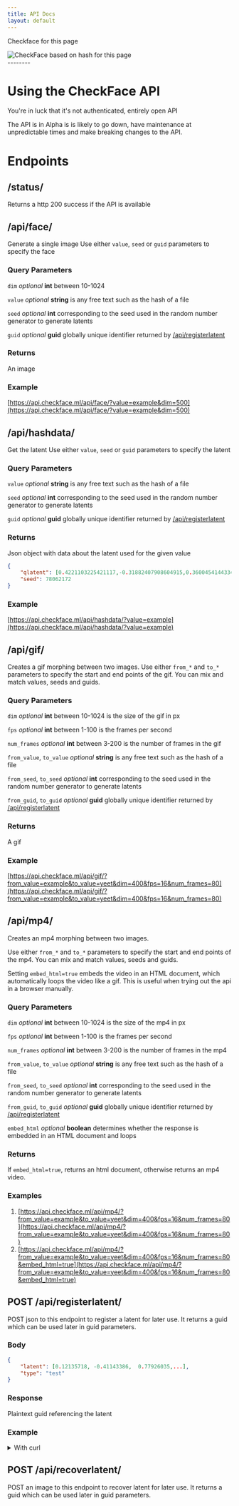 ```yaml
---
title: API Docs
layout: default
---
```


<div class="checkface-version-badge">
    <div class="text">
        <p>Checkface for this page</p>
    </div>
    <div class="img" >
        <img id="version_id" alt="CheckFace based on hash for this page"/>
    </div>
</div>
--------


# Using the CheckFace API

You're in luck that it's not authenticated, entirely open API

The API is in Alpha is is likely to go down, have maintenance at unpredictable times and make breaking changes to the API.


# Endpoints

## /status/
Returns a http 200 success if the API is available

## /api/face/

Generate a single image
Use either `value`, `seed` or `guid` parameters to specify the face

### Query Parameters

`dim` *optional* **int** between 10-1024

`value` *optional* **string** is any free text such as the hash of a file 

`seed` *optional* **int** corresponding to the seed used in the random number generator to generate latents

`guid` *optional* **guid** globally unique identifier returned by [/api/registerlatent](#apiregisterlatent)

### Returns

An image

### Example

[https://api.checkface.ml/api/face/?value=example&dim=500](https://api.checkface.ml/api/face/?value=example&dim=500)

## /api/hashdata/

Get the latent
Use either `value`, `seed` or `guid` parameters to specify the latent

### Query Parameters

`value` *optional* **string** is any free text such as the hash of a file 

`seed` *optional* **int** corresponding to the seed used in the random number generator to generate latents

`guid` *optional* **guid** globally unique identifier returned by [/api/registerlatent](#apiregisterlatent)

### Returns

Json object with data about the latent used for the given value

```json
{
    "qlatent": [0.4221103225421117,-0.31882407908604915,0.36004541443342347,...],
    "seed": 78062172
}
```

### Example

[https://api.checkface.ml/api/hashdata/?value=example](https://api.checkface.ml/api/hashdata/?value=example)

## /api/gif/


Creates a gif morphing between two images.
Use either `from_*` and `to_*` parameters to specify the start and end points of the gif.
You can mix and match values, seeds and guids.

### Query Parameters

`dim` *optional* **int** between 10-1024 is the size of the gif in px

`fps` *optional* **int** between 1-100 is the frames per second

`num_frames` *optional* **int** between 3-200 is the number of frames in the gif

`from_value`, `to_value` *optional* **string** is any free text such as the hash of a file 

`from_seed`, `to_seed` *optional* **int** corresponding to the seed used in the random number generator to generate latents

`from_guid`, `to_guid` *optional* **guid** globally unique identifier returned by [/api/registerlatent](#apiregisterlatent)

### Returns

A gif

### Example

[https://api.checkface.ml/api/gif/?from_value=example&to_value=yeet&dim=400&fps=16&num_frames=80](https://api.checkface.ml/api/gif/?from_value=example&to_value=yeet&dim=400&fps=16&num_frames=80)

## /api/mp4/

Creates an mp4 morphing between two images.

Use either `from_*` and `to_*` parameters to specify the start and end points of the mp4.
You can mix and match values, seeds and guids.

Setting `embed_html=true` embeds the video in an HTML document, which automatically loops the video like a gif.
This is useful when trying out the api in a browser manually.

### Query Parameters

`dim` *optional* **int** between 10-1024 is the size of the mp4 in px

`fps` *optional* **int** between 1-100 is the frames per second

`num_frames` *optional* **int** between 3-200 is the number of frames in the mp4

`from_value`, `to_value` *optional* **string** is any free text such as the hash of a file 

`from_seed`, `to_seed` *optional* **int** corresponding to the seed used in the random number generator to generate latents

`from_guid`, `to_guid` *optional* **guid** globally unique identifier returned by [/api/registerlatent](#apiregisterlatent)

`embed_html` *optional* **boolean** determines whether the response is embedded in an HTML document and loops

### Returns

If `embed_html=true`, returns an html document, otherwise returns an mp4 video.

### Examples

 1. [https://api.checkface.ml/api/mp4/?from_value=example&to_value=yeet&dim=400&fps=16&num_frames=80](https://api.checkface.ml/api/mp4/?from_value=example&to_value=yeet&dim=400&fps=16&num_frames=80)
 2. [https://api.checkface.ml/api/mp4/?from_value=example&to_value=yeet&dim=400&fps=16&num_frames=80&embed_html=true](https://api.checkface.ml/api/mp4/?from_value=example&to_value=yeet&dim=400&fps=16&num_frames=80&embed_html=true)

## POST /api/registerlatent/

POST json to this endpoint to register a latent for later use.
It returns a guid which can be used later in guid parameters.

### Body

```json
{
    "latent": [0.12135718, -0.41143386,  0.77926035,...],
    "type": "test"
}
```

### Response 

Plaintext guid referencing the latent

### Example 

<details><summary>With curl</summary>
<div markdown="1">

```bash
curl --location --request POST 'https://api.checkface.ml/api/registerlatent/' \
--header 'Content-Type: application/json' \
--data-raw '{
	"latent": [ 5, -0.33087015,  2.43077119, -0.25209213,  0.10960984,
        1.58248112, -0.9092324 , -0.59163666,  0.18760323, -0.32986996,
       -1.19276461, -0.20487651, -0.35882895,  0.6034716 , -1.66478853,
       -0.70017904,  1.15139101,  1.85733101, -1.51117956,  0.64484751,
       -0.98060789, -0.85685315, -0.87187918, -0.42250793,  0.99643983,
        0.71242127,  0.05914424, -0.36331088,  0.00328884, -0.10593044,
        0.79305332, -0.63157163, -0.00619491, -0.10106761, -0.05230815,
        0.24921766,  0.19766009,  1.33484857, -0.08687561,  1.56153229,
       -0.30585302, -0.47773142,  0.10073819,  0.35543847,  0.26961241,
        1.29196338,  1.13934298,  0.4944404 , -0.33633626, -0.10061435,
        1.41339802,  0.22125412, -1.31077313, -0.68956523, -0.57751323,
        1.15220477, -0.10716398,  2.26010677,  0.65661947,  0.12480683,
       -0.43570392,  0.97217931, -0.24071114, -0.82412345,  0.56813272,
        0.01275832,  1.18906073, -0.07359332, -2.85968797,  0.7893664 ,
       -1.87774088,  1.53875615,  1.82136474, -0.42703139, -1.16470191,
       -1.39707402,  0.87265462, -0.20211818, -0.59835993, -0.2434197 ,
        2.08851469,  0.34691933,  0.74572695,  0.77690759,  1.01842113,
        1.06135144, -0.71046645, -0.2151878 , -0.76076031, -0.71116323,
        1.14150774, -0.50175555, -0.07915136, -0.69282634, -0.59340277,
        0.78823794, -0.44542999, -0.48212019,  0.49355766,  0.50048733,
        0.79242262,  0.17076445, -1.75374086,  0.63029648,  0.49832921,
        1.01813761, -0.84646862,  2.52080763, -1.23238611,  0.72695326,
        0.04595522, -0.48713265,  0.81613236, -0.28143012, -2.33562182,
       -1.16727845,  0.45765807,  2.23796561, -1.4812592 , -0.01694532,
        1.45073354,  0.60687032, -0.37562084, -1.42192455, -1.7811513 ,
       -0.74790579, -0.36840953, -2.24911813, -1.69367504,  0.30364847,
       -0.40899234, -0.75483059, -0.40751917, -0.81262476,  0.92751621,
        1.63995407,  2.07361553,  0.70979786,  0.74715259,  1.46309548,
        1.73844881,  1.46520488,  1.21228341, -0.6346525 , -1.5996985 ,
        0.87715281, -0.09383245, -0.05567103, -0.88942073, -1.30095145,
        1.40216662,  0.46510099, -1.06503262,  0.39042061,  0.30560017,
        0.52184949,  2.23327081, -0.0347021 , -1.27962318,  0.03654264,
       -0.64635659,  0.54856784,  0.21054246,  0.34650175, -0.56705117,
        0.41367881, -0.51025606,  0.51725935, -0.30100513, -1.11840643,
        0.49852362, -0.70609387,  1.4438811 ,  0.44295626,  0.46770521,
        0.10134479, -0.05935198, -2.38669774,  1.22217056, -0.81391201,
        0.95626186, -0.63851056, -0.14312642, -0.22418983, -1.03849524,
       -0.17170905,  0.47634618, -0.41417827, -1.26408334, -0.57321556,
        0.24981732,  1.14720208,  0.83594396,  0.28740365, -0.9955963 ,
        0.90688947,  0.02421074, -0.23998173,  0.91011056,  0.61784475,
        0.49961804, -1.15154425, -0.6105164 , -1.70388541,  0.19443738,
        0.02824125,  0.93256051,  0.21204332, -0.36794457,  2.1114884 ,
       -1.02957349, -1.33628031, -0.61056736,  0.52469426, -0.34930813,
       -0.44073846, -1.1212876 ,  1.47284473, -0.62337224, -1.08070195,
       -0.12253009, -0.8077431 , -0.23255622,  1.33515034, -0.44645673,
       -0.04978868, -0.36854478, -0.19173957,  0.81967992,  0.53163372,
       -0.34161504, -0.93090048, -0.13421699,  0.83259361, -0.01735327,
       -0.12765822, -1.80791662,  0.99396898, -1.49112886, -1.28210748,
       -0.37570741,  0.03464388,  0.04507816, -0.76374689, -0.31313851,
       -0.60698954, -1.80955123, -0.25551774, -0.69379935,  0.41919776,
       -0.14520019,  0.9638013 ,  0.69622199,  0.89940546,  1.20837807,
        0.6932537 , -0.16636061,  1.35311311, -0.92862651, -0.03547249,
        0.85964595, -0.28749661,  0.71494995, -0.8034526 , -0.54048196,
        0.54617743,  0.71188926,  1.19715449, -0.07006703,  0.29822712,
        0.62619261,  0.46743206, -1.30262143, -0.57008965,  1.44295001,
       -1.24399513,  0.62888033, -0.42559213,  1.00320956, -0.77817761,
        0.04894463, -2.02640189, -0.04193635,  1.07454278, -1.5008594 ,
        1.18574443, -0.71508124, -0.05123853, -2.77458336,  1.07862813,
       -0.87568592, -0.53810932, -1.2782157 , -0.99276945,  1.14342789,
       -0.5090726 ,  0.89500094, -0.17620337,  0.34608347, -0.50631013,
        0.42716402,  2.58856959,  0.65289301,  0.50583979, -0.47595083,
        1.01090874,  1.35920097, -1.70208997, -1.38033223,  2.10177668,
        0.42589917,  0.12920023,  0.56296251,  1.09676472,  0.80081885,
       -0.22308327,  2.06367066,  0.0126235 , -0.8747738 , -0.55707938,
       -0.13230195, -0.37922499, -0.18779371,  0.31546615, -3.28391545,
       -0.77869325,  0.95034471,  0.5630013 , -0.68065407, -0.62450339,
        1.14049594, -0.24772894, -0.53020527,  1.8557144 , -0.36987213,
        0.68424682, -0.0456703 ,  0.05078665, -0.94722556, -0.82698742,
        1.25807361, -1.13889026,  0.27736012, -1.19444596, -0.24043683,
       -0.03720827, -1.6296784 ,  1.13486338, -0.18379943,  1.21473773,
       -0.93427859,  0.91186241,  2.3342401 ,  0.21653196, -0.64706848,
        0.47870605,  0.14082715, -0.2099986 , -0.12050664, -0.57882578,
        0.42386759, -0.38733136, -0.85686815,  0.81531389, -0.16581602,
        2.64535345, -0.24946988, -0.71733789, -0.54949733,  0.37108695,
       -0.69734581, -1.26330116,  1.63921233, -1.24014464,  1.51364577,
        0.14105657, -1.06209796,  1.6663804 , -0.2034536 , -1.00754753,
        0.06540956,  1.28644574,  0.68374332,  0.8262448 ,  1.75433632,
        0.21456398,  0.37581479, -0.22598417, -1.45469387, -0.14453466,
        1.61697881, -1.73105363,  1.34394613,  0.26153957, -0.91051935,
        0.06546949,  1.77632213, -0.57313319,  0.79059361,  1.13151397,
       -0.897094  ,  0.63271186,  0.53515515, -0.47415241,  0.68498591,
       -0.36119419, -0.57742993, -1.2347295 ,  0.38547989, -0.42918999,
       -0.55892627, -1.14899998, -1.36515578, -0.78923902,  0.72995982,
       -0.81388187,  1.4448595 ,  0.40825946,  0.15806514, -1.20324067,
        1.95358868, -1.4406335 ,  0.53407511,  1.69432832, -0.19894722,
       -0.68352568, -0.01899812,  0.9156626 ,  1.35870723,  0.60443768,
       -1.06941562, -0.6741898 ,  0.20340805, -1.27616516, -0.24030333,
        2.24095357, -1.05746192,  1.16055901, -0.93298444, -0.34072389,
       -0.07013113, -1.50552315, -0.10507983,  1.29682083,  0.7171925 ,
        0.69777111, -0.80449784, -0.14505178,  0.2023229 ,  0.67869955,
        1.34251188, -0.99933073,  1.69954809, -0.28621623, -0.25163697,
       -1.20844686, -0.06779508, -0.22818598, -1.23450433, -0.29138373,
        0.12135718, -0.41143386,  0.77926035, -1.02468459,  0.88988217,
       -0.18598247,  0.37226978, -1.84518514,  0.12914587, -0.06190023,
        0.9357079 , -1.17990317,  1.36404151, -1.08263117,  1.31669419,
        0.57819563, -0.7544614 ,  2.16976159, -1.19562434, -0.17197421,
        0.20706706,  0.52178374,  0.22638929,  0.79913028,  0.45924581,
        0.03269967, -0.92956292, -0.345037  ,  0.90247952, -1.16649931,
        0.11099181, -2.04839658, -0.69561095, -1.62316059,  1.24454078,
       -1.82274919, -0.2396064 ,  0.72844306,  0.60888427,  0.77318471,
        1.06235383,  0.47350502,  0.83459787, -0.05414128, -0.02563969,
       -1.76040064,  0.16870521,  1.26727682, -0.7479485 , -1.16974715,
        0.09123447,  1.13441899],
	"type": "test"
}'
```

</div>
</details>

## POST /api/recoverlatent/

POST an image to this endpoint to recover latent for later use.
It returns a guid which can be used later in guid parameters.

<script>
(async function() {
    let resp = await fetch(window.location.href)
    const digest = await crypto.subtle.digest("SHA-256", await resp.arrayBuffer());
    const hashArray = Array.from(new Uint8Array(digest));                     // convert buffer to byte array
    const hashHex = hashArray.map(b => b.toString(16).padStart(2, '0')).join(''); // convert bytes to hex string
    console.log(hashHex)
    document.getElementById("version_id").src = `https://api.checkface.ml/api/face/?value=${hashHex}&dim=50`
})();
</script>